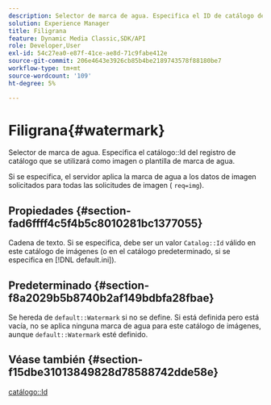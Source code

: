 ```yaml
---
description: Selector de marca de agua. Especifica el ID de catálogo del registro de catálogo que se va a utilizar como imagen o plantilla de marca de agua.
solution: Experience Manager
title: Filigrana
feature: Dynamic Media Classic,SDK/API
role: Developer,User
exl-id: 54c27ea0-e87f-41ce-ae8d-71c9fabe412e
source-git-commit: 206e4643e3926cb85b4be2189743578f88180be7
workflow-type: tm+mt
source-wordcount: '109'
ht-degree: 5%

---
```


# Filigrana{#watermark}

Selector de marca de agua. Especifica el catálogo::Id del registro de catálogo que se utilizará como imagen o plantilla de marca de agua.

Si se especifica, el servidor aplica la marca de agua a los datos de imagen solicitados para todas las solicitudes de imagen ( `req=img`).

## Propiedades {#section-fad6ffff4c5f4b5c8010281bc1377055}

Cadena de texto. Si se especifica, debe ser un valor `Catalog::Id` válido en este catálogo de imágenes (o en el catálogo predeterminado, si se especifica en [!DNL default.ini]).

## Predeterminado {#section-f8a2029b5b8740b2af149bdbfa28fbae}

Se hereda de `default::Watermark` si no se define. Si está definida pero está vacía, no se aplica ninguna marca de agua para este catálogo de imágenes, aunque `default::Watermark` esté definido.

## Véase también {#section-f15dbe31013849828d78588742dde58e}

[catálogo::Id](/help/aem-is-ir-api/is-api/image-catalog/image-serving-api-ref/c-image-catalog-reference/c-image-svg-data-reference/c-image-data-reference/r-id-cat.md)
